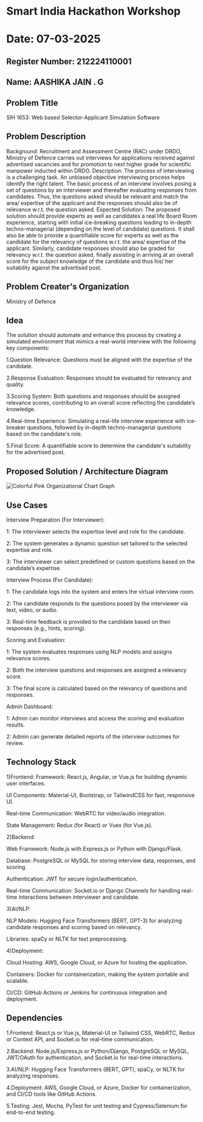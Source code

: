 # Smart India Hackathon Workshop
# Date: 07-03-2025
## Register Number: 212224110001
## Name: AASHIKA JAIN . G
## Problem Title
SIH 1653: Web based Selector-Applicant Simulation Software
## Problem Description
Background: Recruitment and Assessment Centre (RAC) under DRDO, Ministry of Defence carries out interviews for applications received against advertised vacancies and for promotion to next higher grade for scientific manpower inducted within DRDO. Description: The process of interviewing is a challenging task. An unbiased objective interviewing process helps identify the right talent. The basic process of an interview involves posing a set of questions by an interviewer and thereafter evaluating responses from candidates. Thus, the questions asked should be relevant and match the area/ expertise of the applicant and the responses should also be of relevance w.r.t. the question asked. Expected Solution: The proposed solution should provide experts as well as candidates a real life Board Room experience, starting with initial ice-breaking questions leading to in-depth techno-managerial (depending on the level of candidate) questions. It shall also be able to provide a quantifiable score for experts as well as the candidate for the relevancy of questions w.r.t. the area/ expertise of the applicant. Similarly, candidate responses should also be graded for relevancy w.r.t. the question asked, finally assisting in arriving at an overall score for the subject knowledge of the candidate and thus his/ her suitability against the advertised post.

## Problem Creater's Organization
Ministry of Defence

## Idea
The solution should automate and enhance this process by creating a simulated environment that mimics a real-world interview with the following key components:

1.Question Relevance: Questions must be aligned with the expertise of the candidate.

2.Response Evaluation: Responses should be evaluated for relevancy and quality.

3.Scoring System: Both questions and responses should be assigned relevance scores, contributing to an overall score reflecting the candidate’s knowledge.

4.Real-time Experience: Simulating a real-life interview experience with ice-breaker questions, followed by in-depth techno-managerial questions based on the candidate's role.

5.Final Score: A quantifiable score to determine the candidate's suitability for the advertised post.

## Proposed Solution / Architecture Diagram

![Colorful Pink Organizational Chart Graph](https://github.com/user-attachments/assets/77498b66-8811-4f08-a698-3d091262f37f)



## Use Cases
Interview Preparation (For Interviewer):

1: The interviewer selects the expertise level and role for the candidate.

2: The system generates a dynamic question set tailored to the selected expertise and role.

3: The interviewer can select predefined or custom questions based on the candidate’s expertise.

Interview Process (For Candidate):

1: The candidate logs into the system and enters the virtual interview room.

2: The candidate responds to the questions posed by the interviewer via text, video, or audio.

3: Real-time feedback is provided to the candidate based on their responses (e.g., hints, scoring).

Scoring and Evaluation:

1: The system evaluates responses using NLP models and assigns relevance scores.

2: Both the interview questions and responses are assigned a relevancy score.

3: The final score is calculated based on the relevancy of questions and responses.

Admin Dashboard:

1: Admin can monitor interviews and access the scoring and evaluation results.

2: Admin can generate detailed reports of the interview outcomes for review.

## Technology Stack
1)Frontend:
Framework: React.js, Angular, or Vue.js for building dynamic user interfaces.

UI Components: Material-UI, Bootstrap, or TailwindCSS for fast, responsive UI.

Real-time Communication: WebRTC for video/audio integration.

State Management: Redux (for React) or Vuex (for Vue.js).

2)Backend:

Web Framework: Node.js with Express.js or Python with Django/Flask.

Database: PostgreSQL or MySQL for storing interview data, responses, and scoring.

Authentication: JWT for secure login/authentication.

Real-time Communication: Socket.io or Django Channels for handling real-time interactions between interviewer and candidate.

3)AI/NLP:

NLP Models: Hugging Face Transformers (BERT, GPT-3) for analyzing candidate responses and scoring based on relevancy.

Libraries: spaCy or NLTK for text preprocessing.

4)Deployment:

Cloud Hosting: AWS, Google Cloud, or Azure for hosting the application.

Containers: Docker for containerization, making the system portable and scalable.

CI/CD: GitHub Actions or Jenkins for continuous integration and deployment.

## Dependencies

1.Frontend: React.js or Vue.js, Material-UI or Tailwind CSS, WebRTC, Redux or Context API, and Socket.io for real-time communication.

2.Backend: Node.js/Express.js or Python/Django, PostgreSQL or MySQL, JWT/OAuth for authentication, and Socket.io for real-time interactions.

3.AI/NLP: Hugging Face Transformers (BERT, GPT), spaCy, or NLTK for analyzing responses.

4.Deployment: AWS, Google Cloud, or Azure, Docker for containerization, and CI/CD tools like GitHub Actions.

5.Testing: Jest, Mocha, PyTest for unit testing and Cypress/Selenium for end-to-end testing.
